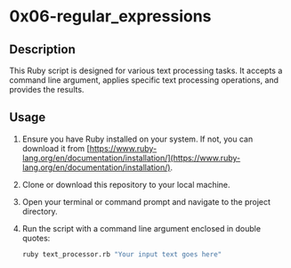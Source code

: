 # 0x06-regular_expressions

## Description

This Ruby script is designed for various text processing tasks. It accepts a command line argument, applies specific text processing operations, and provides the results.

## Usage

1. Ensure you have Ruby installed on your system. If not, you can download it from [https://www.ruby-lang.org/en/documentation/installation/](https://www.ruby-lang.org/en/documentation/installation/).

2. Clone or download this repository to your local machine.

3. Open your terminal or command prompt and navigate to the project directory.

4. Run the script with a command line argument enclosed in double quotes:

   ```bash
   ruby text_processor.rb "Your input text goes here"

